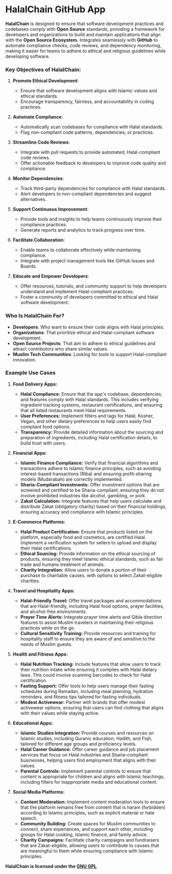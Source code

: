 # HalalChain GitHub App

**HalalChain** is designed to ensure that software development practices and codebases comply with **Open Source** standards, providing a framework for developers and organizations to build and maintain applications that align with the **Open Source Ecosystem.** Integrates seamlessly with **GitHub** to automate compliance checks, code reviews, and dependency monitoring, making it easier for teams to adhere to ethical and religious guidelines while developing software.

### Key Objectives of HalalChain:
1. **Promote Ethical Development**:
   - Ensure that software development aligns with Islamic values and ethical standards.
   - Encourage transparency, fairness, and accountability in coding practices.

2. **Automate Compliance**:
   - Automatically scan codebases for compliance with Halal standards.
   - Flag non-compliant code patterns, dependencies, or practices.

3. **Streamline Code Reviews**:
   - Integrate with pull requests to provide automated, Halal-compliant code reviews.
   - Offer actionable feedback to developers to improve code quality and compliance.

4. **Monitor Dependencies**:
   - Track third-party dependencies for compliance with Halal standards.
   - Alert developers to non-compliant dependencies and suggest alternatives.

5. **Support Continuous Improvement**:
   - Provide tools and insights to help teams continuously improve their compliance practices.
   - Generate reports and analytics to track progress over time.

6. **Facilitate Collaboration**:
   - Enable teams to collaborate effectively while maintaining compliance.
   - Integrate with project management tools like GitHub Issues and Boards.

7. **Educate and Empower Developers**:
   - Offer resources, tutorials, and community support to help developers understand and implement Halal-compliant practices.
   - Foster a community of developers committed to ethical and Halal software development.

### Who Is HalalChain For?
- **Developers**: Who want to ensure their code aligns with Halal principles.
- **Organizations**: That prioritize ethical and Halal-compliant software development.
- **Open Source Projects**: That aim to adhere to ethical guidelines and attract contributors who share similar values.
- **Muslim Tech Communities**: Looking for tools to support Halal-compliant innovation.

### Example Use Cases

1. **Food Delivery Apps:**
   - **Halal Compliance:** Ensure that the app's codebase, dependencies, and features comply with Halal standards. This includes verifying ingredient tracking systems, restaurant certifications, and ensuring that all listed restaurants meet Halal requirements.
   - **User Preferences:** Implement filters and tags for Halal, Kosher, Vegan, and other dietary preferences to help users easily find compliant food options.
   - **Transparency:** Provide detailed information about the sourcing and preparation of ingredients, including Halal certification details, to build trust with users.

2. **Financial Apps:**
   - **Islamic Finance Compliance:** Verify that financial algorithms and transactions adhere to Islamic finance principles, such as avoiding interest-based transactions (Riba) and ensuring profit-sharing models (Mudarabah) are correctly implemented.
   - **Sharia-Compliant Investments:** Offer investment options that are screened and certified to be Sharia-compliant, ensuring they do not involve prohibited industries like alcohol, gambling, or pork.
   - **Zakat Calculation:** Integrate features that help users calculate and distribute Zakat (obligatory charity) based on their financial holdings, ensuring accuracy and compliance with Islamic principles.

3. **E-Commerce Platforms:**
   - **Halal Product Certification:** Ensure that products listed on the platform, especially food and cosmetics, are certified Halal. Implement a verification system for sellers to upload and display their Halal certifications.
   - **Ethical Sourcing:** Provide information on the ethical sourcing of products, ensuring they meet Islamic ethical standards, such as fair trade and humane treatment of animals.
   - **Charity Integration:** Allow users to donate a portion of their purchase to charitable causes, with options to select Zakat-eligible charities.

4. **Travel and Hospitality Apps:**
   - **Halal-Friendly Travel:** Offer travel packages and accommodations that are Halal-friendly, including Halal food options, prayer facilities, and alcohol-free environments.
   - **Prayer Time Alerts:** Integrate prayer time alerts and Qibla direction features to assist Muslim travelers in maintaining their religious practices while on the go.
   - **Cultural Sensitivity Training:** Provide resources and training for hospitality staff to ensure they are aware of and sensitive to the needs of Muslim guests.

5. **Health and Fitness Apps:**
   - **Halal Nutrition Tracking:** Include features that allow users to track their nutrition intake while ensuring it complies with Halal dietary laws. This could involve scanning barcodes to check for Halal certification.
   - **Fasting Support:** Offer tools to help users manage their fasting schedules during Ramadan, including meal planning, hydration reminders, and fitness tips tailored for fasting individuals.
   - **Modest Activewear:** Partner with brands that offer modest activewear options, ensuring that users can find clothing that aligns with their values while staying active.

6. **Educational Apps:**
   - **Islamic Studies Integration:** Provide courses and resources on Islamic studies, including Quranic education, Hadith, and Fiqh, tailored for different age groups and proficiency levels.
   - **Halal Career Guidance:** Offer career guidance and job placement services that focus on Halal industries and Sharia-compliant businesses, helping users find employment that aligns with their values.
   - **Parental Controls:** Implement parental controls to ensure that content is appropriate for children and aligns with Islamic teachings, including filters for inappropriate media and educational content.

7. **Social Media Platforms:**
   - **Content Moderation:** Implement content moderation tools to ensure that the platform remains free from content that is haram (forbidden) according to Islamic principles, such as explicit material or hate speech.
   - **Community Building:** Create spaces for Muslim communities to connect, share experiences, and support each other, including groups for Halal cooking, Islamic finance, and family advice.
   - **Charity Campaigns:** Facilitate charity campaigns and fundraisers that are Zakat-eligible, allowing users to contribute to causes that are meaningful to them while ensuring compliance with Islamic principles.



**HalalChain is licensed under the [GNU GPL](LICENSE)**.


